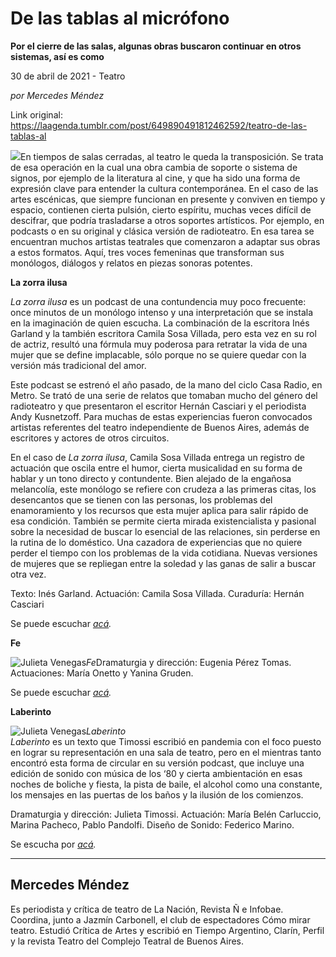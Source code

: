 # De las tablas al micrófono

**Por el cierre de las salas, algunas obras buscaron continuar en otros sistemas, así es como**

30 de abril de 2021 - Teatro

_por Mercedes Méndez_

Link original: https://laagenda.tumblr.com/post/649890491812462592/teatro-de-las-tablas-al

![](https://64.media.tumblr.com/8f6c055906e18012e3b42b4c951172cd/39217a569bcb3a43-ef/s500x750/de744b0402346fd70491ed966f881c13f65734b6.jpg)En tiempos de salas cerradas, al teatro le queda la transposición. Se trata de esa operación en la cual una obra cambia de soporte o sistema de signos, por ejemplo de la literatura al cine, y que ha sido una forma de expresión clave para entender la cultura contemporánea. En el caso de las artes escénicas, que siempre funcionan en presente y conviven en tiempo y espacio, contienen cierta pulsión, cierto espíritu, muchas veces difícil de descifrar, que podría trasladarse a otros soportes artísticos. Por ejemplo, en podcasts o en su original y clásica versión de radioteatro. En esa tarea se encuentran muchos artistas teatrales que comenzaron a adaptar sus obras a estos formatos. Aquí, tres voces femeninas que transforman sus monólogos, diálogos y relatos en piezas sonoras potentes.  

  


**La zorra ilusa**

*La zorra ilusa* es un podcast de una contundencia muy poco frecuente: once minutos de un monólogo intenso y una interpretación que se instala en la imaginación de quien escucha. La combinación de la escritora Inés Garland y la también escritora Camila Sosa Villada, pero esta vez en su rol de actriz, resultó una fórmula muy poderosa para retratar la vida de una mujer que se define implacable, sólo porque no se quiere quedar con la versión más tradicional del amor.  

Este podcast se estrenó el año pasado, de la mano del ciclo Casa Radio, en Metro. Se trató de una serie de relatos que tomaban mucho del género del radioteatro y que presentaron el escritor Hernán Casciari y el periodista Andy Kusnetzoff. Para muchas de estas experiencias fueron convocados artistas referentes del teatro independiente de Buenos Aires, además de escritores y actores de otros circuitos.  

En el caso de *La zorra ilusa*, Camila Sosa Villada entrega un registro de actuación que oscila entre el humor, cierta musicalidad en su forma de hablar y un tono directo y contundente. Bien alejado de la engañosa melancolía, este monólogo se refiere con crudeza a las primeras citas, los desencantos que se tienen con las personas, los problemas del enamoramiento y los recursos que esta mujer aplica para salir rápido de esa condición. También se permite cierta mirada existencialista y pasional sobre la necesidad de buscar lo esencial de las relaciones, sin perderse en la rutina de lo doméstico. Una cazadora de experiencias que no quiere perder el tiempo con los problemas de la vida cotidiana. Nuevas versiones de mujeres que se repliegan entre la soledad y las ganas de salir a buscar otra vez. 

Texto: Inés Garland. Actuación: Camila Sosa Villada. Curaduría: Hernán Casciari

Se puede escuchar *[acá](https://t.umblr.com/redirect?z=https%3A%2F%2Fopen.spotify.com%2Fepisode%2F4vIIu1hQfrhIHZX1LjpCGI&t=ZTQ0MjNjNWEyYjk2OTcxZTA4OGNjYmY2N2ZkNTkxMjhlZjA0YzJlOCxBZUtoeUVaVQ%3D%3D&b=t%3AXDz46txpppLgDp7rJlWQpw&p=https%3A%2F%2Flaagenda.tumblr.com%2Fpost%2F649890491812462592%2Fteatro-de-las-tablas-al&m=1&ts=1705436604).*

  


**Fe**

![Julieta Venegas](https://64.media.tumblr.com/a2c25cb94acca87fb9c72714f3e1a70d/39217a569bcb3a43-ac/s250x400/359195789fc6008df5832234879544e3fb4bc22f.jpg)*Fe*Dramaturgia y dirección: Eugenia Pérez Tomas. Actuaciones: María Onetto y Yanina Gruden. 

Se puede escuchar *[acá](https://ar.radiocut.fm/audiocut/fe-radio-teatro/).*

  


**Laberinto**

![Julieta Venegas](https://64.media.tumblr.com/c4301fba1a0ceecd53ac9a2f59c933f9/39217a569bcb3a43-fa/s250x400/4c03554e90048df783f6c6a72d9afe8a634774cd.jpg)*Laberinto*  
*Laberinto* es un texto que Timossi escribió en pandemia con el foco puesto en lograr su representación en una sala de teatro, pero en el mientras tanto encontró esta forma de circular en su versión podcast, que incluye una edición de sonido con música de los ‘80 y cierta ambientación en esas noches de boliche y fiesta, la pista de baile, el alcohol como una constante, los mensajes en las puertas de los baños y la ilusión de los comienzos. 

Dramaturgia y dirección: Julieta Timossi. Actuación: María Belén Carluccio, Marina Pacheco, Pablo Pandolfi. Diseño de Sonido: Federico Marino. 

Se escucha por *[acá](https://cutt.ly/ivs2ray).*



---

Mercedes Méndez
---------------

 Es periodista y crítica de teatro de La Nación, Revista Ñ e Infobae. Coordina, junto a Jazmín Carbonell, el club de espectadores Cómo mirar teatro. Estudió Crítica de Artes y escribió en Tiempo Argentino, Clarín, Perfil y la revista Teatro del Complejo Teatral de Buenos Aires.


